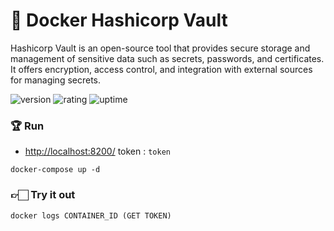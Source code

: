 # 🎉 Docker Hashicorp Vault

Hashicorp Vault is an open-source tool that provides secure storage and management of sensitive data such as secrets, passwords, and certificates. It offers encryption, access control, and integration with external sources for managing secrets.

![version](https://img.shields.io/badge/version-1.0-blue)
![rating](https://img.shields.io/badge/rating-★★★★★-yellow)
![uptime](https://img.shields.io/badge/uptime-100%25-brightgreen)

### 🏆 Run

- [http://localhost:8200/](http://localhost:8200/) token : `token`

```shell
docker-compose up -d
```

### 👉🏻 Try it out

```shell
docker logs CONTAINER_ID (GET TOKEN)
```
